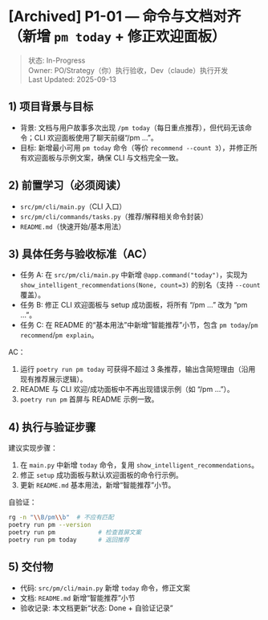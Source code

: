 # [Archived] P1-01 — 命令与文档对齐（新增 `pm today` + 修正欢迎面板）

> 状态: In-Progress  
> Owner: PO/Strategy（你）执行验收，Dev（claude）执行开发  
> Last Updated: 2025-09-13

## 1) 项目背景与目标

- 背景: 文档与用户故事多次出现 `/pm today`（每日重点推荐），但代码无该命令；CLI 欢迎面板使用了聊天前缀“/pm …”。
- 目标: 新增最小可用 `pm today` 命令（等价 `recommend --count 3`），并修正所有欢迎面板与示例文案，确保 CLI 与文档完全一致。

## 2) 前置学习（必须阅读）

- `src/pm/cli/main.py`（CLI 入口）
- `src/pm/cli/commands/tasks.py`（推荐/解释相关命令封装）
- `README.md`（快速开始/基本用法）

## 3) 具体任务与验收标准（AC）

- 任务 A: 在 `src/pm/cli/main.py` 中新增 `@app.command("today")`，实现为 `show_intelligent_recommendations(None, count=3)` 的别名（支持 `--count` 覆盖）。
- 任务 B: 修正 CLI 欢迎面板与 setup 成功面板，将所有 “/pm …” 改为 “pm …”。
- 任务 C: 在 README 的“基本用法”中新增“智能推荐”小节，包含 `pm today`/`pm recommend`/`pm explain`。

AC：
1. 运行 `poetry run pm today` 可获得不超过 3 条推荐，输出含简短理由（沿用现有推荐展示逻辑）。
2. README 与 CLI 欢迎/成功面板中不再出现错误示例（如 “/pm …”）。
3. `poetry run pm` 首屏与 README 示例一致。

## 4) 执行与验证步骤

建议实现步骤：
1. 在 `main.py` 中新增 `today` 命令，复用 `show_intelligent_recommendations`。
2. 修正 `setup` 成功面板与默认欢迎面板的命令行示例。
3. 更新 `README.md` 基本用法，新增“智能推荐”小节。

自验证：
```bash
rg -n "\\B/pm\\b"  # 不应有匹配
poetry run pm --version
poetry run pm            # 检查首屏文案
poetry run pm today      # 返回推荐
```

## 5) 交付物

- 代码: `src/pm/cli/main.py` 新增 `today` 命令，修正文案
- 文档: `README.md` 新增“智能推荐”小节
- 验收记录: 本文档更新“状态: Done + 自验证记录”
